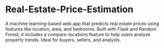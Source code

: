 # Real-Estate-Price-Estimation
A machine learning-based web app that predicts real estate prices using features like location, area, and bedrooms. Built with Flask and Random Forest, it includes a compare-locations feature to help users analyze property trends. Ideal for buyers, sellers, and analysts.
